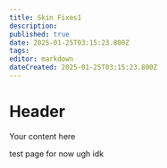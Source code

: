 ```yaml
---
title: Skin Fixes1
description: 
published: true
date: 2025-01-25T03:15:23.800Z
tags: 
editor: markdown
dateCreated: 2025-01-25T03:15:23.800Z
---
```


# Header
Your content here 

test page for now ugh idk